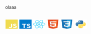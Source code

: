 olaaa
<div style="display: inline_block"><br>
  <img align="center" alt="ze-Js" height="30" width="40" src="https://raw.githubusercontent.com/devicons/devicon/master/icons/javascript/javascript-plain.svg">
  <img align="center" alt="ze-Ts" height="30" width="40" src="https://raw.githubusercontent.com/devicons/devicon/master/icons/typescript/typescript-plain.svg">
  <img align="center" alt="ze-React" height="30" width="40" src="https://raw.githubusercontent.com/devicons/devicon/master/icons/react/react-original.svg">
  <img align="center" alt="ze-HTML" height="30" width="40" src="https://raw.githubusercontent.com/devicons/devicon/master/icons/html5/html5-original.svg">
  <img align="center" alt="ze-CSS" height="30" width="40" src="https://raw.githubusercontent.com/devicons/devicon/master/icons/css3/css3-original.svg">
  <img align="center" alt="ze-Python" height="30" width="40" src="https://raw.githubusercontent.com/devicons/devicon/master/icons/python/python-original.svg">
</div>

 ##
